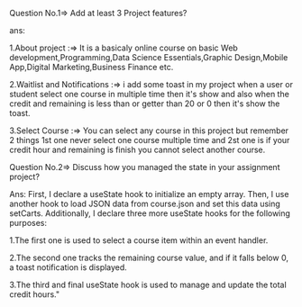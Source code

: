 Question No.1=> Add at least 3 Project features?

ans:

1.About project :=> It is a basicaly online course on basic Web development,Programming,Data Science Essentials,Graphic Design,Mobile App,Digital Marketing,Business Finance etc.

2.Waitlist and Notifications :=> i add some toast in my project when a user or student select one course in multiple time then it's show and also when the credit and remaining  is less than or getter than 20 or  0 then it's show the toast.

3.Select Course :=> You can select any course in this project but remember 2 things 
1st one never select one course multiple time and 2st one is if your credit hour and remaining is finish you cannot select another course.



Question No.2=> Discuss how you managed the state in your assignment project?

Ans: First, I declare a useState hook to initialize an empty array. Then, I use another hook to load JSON data from course.json and set this data using setCarts. Additionally, I declare three more useState hooks for the following purposes:

1.The first one is used to select a course item within an event handler.

2.The second one tracks the remaining course value, and if it falls below 0, a toast notification is displayed.

3.The third and final useState hook is used to manage and update the total credit hours."